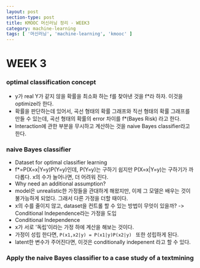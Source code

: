 ```yaml
---
layout: post
section-type: post
title: KMOOC 머신러닝 정리 - WEEK3
category: machine-learning
tags: [ '머신러닝', 'machine-learning', 'kmooc' ]
---
```


# WEEK 3

### optimal classification concept
* y가 real Y가 같지 않을 확률을 최소화 하는 f를 찾아낸 것을 f*라 하자. 이것을 optimize라 한다.
* 확률을 판단하는데 있어서, 곡선 형태의 확률 그래프와 직선 형태의 확률 그래프를 만들 수 있는데, 곡선 형태의 확률의 error 차이를 f*(Bayes Risk) 라고 한다.
* Interaction에 관한 부분을 무시하고 계산하는 것을 naive Bayes classifier라고 한다.

### naive Bayes classifier

* Dataset for optimal classifier learning
 * f*=P(X=x|Y=y)P(Y=y)인데, P(Y=y)는 구하기 쉽지만 P(X=x|Y=y)는 구하기가 까다롭다. x의 수가 늘어나면, 더 어려워 진다.
* Why need an additional assumption?
 * model은 unrealistic한 가정들을 관대하게 해왔지만, 이제 그 모델은 배우는 것이 불가능하게 되었다. 그래서 다른 가정을 더할 때이다.
 * x의 수를 줄이지 않고, dataset을 컨트롤 할 수 있는 방법이 무엇이 있을까? -> Conditional Independence라는 가정을 도입
* Conditional Independence
 * x가 서로 '독립'이라는 가정 하에 계산을 해보는 것이다.
 * 가정이 성립 한다면, ```P(x1,x2|y) = P(x1|y)P(x2|y) ``` 또한 성립하게 된다.
 * latent한 변수가 주어진다면, 이것은 conditionally indepenent 라고 할 수 있다.

### Apply the naive Bayes classifier to a case study of a textmining

<!-- *  -->

